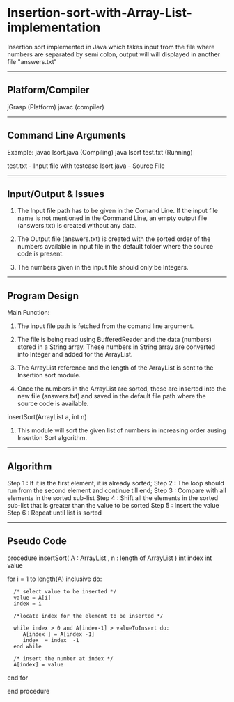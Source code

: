 # Insertion-sort-with-Array-List-implementation
Insertion sort implemented in Java which takes input from the file where numbers are separated by semi colon, output will will displayed in another file "answers.txt"

--------------------
Platform/Compiler
--------------------

jGrasp        (Platform)
javac           (compiler)

---------------------------------
Command Line Arguments
---------------------------------

Example:  javac Isort.java 		(Compiling)
	java Isort test.txt 		(Running)

test.txt - Input file with testcase
Isort.java - Source File

---------------------------------
Input/Output & Issues
---------------------------------

1. The Input file path has to be given in the Comand Line. If the input file name is not mentioned in the Command Line,
an empty output file (answers.txt) is created without any data.

2.  The Output file (answers.txt) is created with the sorted order of the numbers available in input file in the default folder where the source code is present.

3. The numbers given in the input file should only be Integers.


------------------
Program Design 
------------------

Main Function:

1. The input file path is fetched from the comand line argument.

2. The file is being read using BufferedReader and the data (numbers) stored in a String array. 
    These numbers in String array are converted into Integer and added for the ArrayList.

3. The ArrayList reference and the length of the ArrayList is sent to the Insertion sort module.

4. Once the numbers in the ArrayList are sorted, these are inserted into the new file (answers.txt) and saved in the default file path where the source code is available.


insertSort(ArrayList a, int n)

1. This module will sort the given list of numbers in increasing order ausing Insertion Sort algorithm.


-------------------
Algorithm
-------------------

Step 1 : If it is the first element, it is already sorted;
Step 2 : The loop should run from the second element and continue till end;
Step 3 : Compare with all elements in the sorted sub-list
Step 4 : Shift all the elements in the sorted sub-list that is greater than the 
                value to be sorted
Step 5 : Insert the value
Step 6 : Repeat until list is sorted

-------------------
Pseudo Code	
-------------------

procedure insertSort( A : ArrayList , n : length of ArrayList )
   int index
   int value
	
   for i = 1 to length(A) inclusive do:
	
      /* select value to be inserted */
      value = A[i]
      index = i
      
      /*locate index for the element to be inserted */
		
      while index > 0 and A[index-1] > valueToInsert do:
         A[index ] = A[index -1]
         index  = index  -1
      end while
		
      /* insert the number at index */
      A[index] = value
      
   end for
	
end procedure

